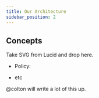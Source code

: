 ```yaml
---
title: Our Architecture
sidebar_position: 2
---
```



## Concepts

Take SVG from Lucid and drop here. 

- Policy: 

- etc


@colton will write a lot of this up. 

